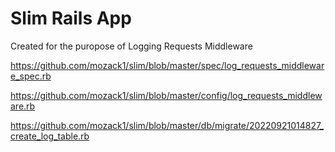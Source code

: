 # Slim Rails App 

Created for the puropose of Logging Requests Middleware 

https://github.com/mozack1/slim/blob/master/spec/log_requests_middleware_spec.rb

https://github.com/mozack1/slim/blob/master/config/log_requests_middleware.rb

https://github.com/mozack1/slim/blob/master/db/migrate/20220921014827_create_log_table.rb
